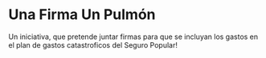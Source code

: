 Una Firma Un Pulmón
======

Un iniciativa, que pretende juntar firmas para que se incluyan los gastos en
el plan de gastos catastroficos del Seguro Popular!  
